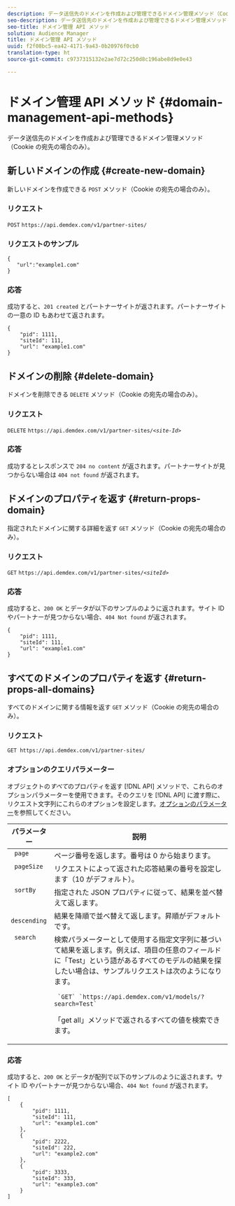 ```yaml
---
description: データ送信先のドメインを作成および管理できるドメイン管理メソッド（Cookie の宛先の場合のみ）。
seo-description: データ送信先のドメインを作成および管理できるドメイン管理メソッド（Cookie の宛先の場合のみ）。
seo-title: ドメイン管理 API メソッド
solution: Audience Manager
title: ドメイン管理 API メソッド
uuid: f2f08bc5-ea42-4171-9a43-0b20976f0cb0
translation-type: ht
source-git-commit: c9737315132e2ae7d72c250d8c196abe8d9e0e43

---
```



# ドメイン管理 API メソッド {#domain-management-api-methods}

データ送信先のドメインを作成および管理できるドメイン管理メソッド（Cookie の宛先の場合のみ）。

<!-- c_partner_site.xml -->

## 新しいドメインの作成 {#create-new-domain}

新しいドメインを作成できる `POST` メソッド（Cookie の宛先の場合のみ）。

<!-- r_post_new_partner_site.xml -->

### リクエスト

`POST` `https://api.demdex.com/v1/partner-sites/`

### リクエストのサンプル

```
{
   "url":"example1.com"
}
```

### 応答

成功すると、`201 created` とパートナーサイトが返されます。パートナーサイトの一意の ID もあわせて返されます。

```
{
    "pid": 1111,
    "siteId": 111,
    "url": "example1.com"
}
```

## ドメインの削除 {#delete-domain}

ドメインを削除できる `DELETE` メソッド（Cookie の宛先の場合のみ）。

<!-- r_delete_partner_site.xml -->

### リクエスト

`DELETE` `https://api.demdex.com/v1/partner-sites/`*`<site-Id>`*

### 応答

成功するとレスポンスで `204 no content` が返されます。パートナーサイトが見つからない場合は `404 not found` が返されます。

## ドメインのプロパティを返す {#return-props-domain}

指定されたドメインに関する詳細を返す `GET` メソッド（Cookie の宛先の場合のみ）。

<!-- r_get_partner_site.xml -->

### リクエスト

`GET` `https://api.demdex.com/v1/partner-sites/`*`<siteId>`*

### 応答

成功すると、`200 OK` とデータが以下のサンプルのように返されます。サイト ID やパートナーが見つからない場合、`404 Not found` が返されます。

```
{
    "pid": 1111,
    "siteId": 111,
    "url": "example1.com"
}
```

## すべてのドメインのプロパティを返す {#return-props-all-domains}

すべてのドメインに関する情報を返す `GET` メソッド（Cookie の宛先の場合のみ）。

<!-- r_get_partner_sites.xml -->

### リクエスト

`GET https://api.demdex.com/v1/partner-sites/`

### オプションのクエリパラメーター

オブジェクトの&#x200B;*すべて*&#x200B;のプロパティを返す [!DNL API] メソッドで、これらのオプションパラメーターを使用できます。そのクエリを [!DNL API] に渡す際に、リクエスト文字列にこれらのオプションを設定します。[オプションのパラメーター](../../api/rest-api-main/aam-api-getting-started.md#optional-api-query-parameters)を参照してください。

<table id="table_B05A8EE22C9A4C72B84A8479E1AB7D0A"> 
 <thead> 
  <tr> 
   <th colname="col1" class="entry"> パラメーター </th> 
   <th colname="col2" class="entry"> 説明 </th> 
  </tr>
 </thead>
 <tbody> 
  <tr valign="top"> 
   <td colname="col1"><code> page</code> </td> 
   <td colname="col2"> ページ番号を返します。番号は 0 から始まります。 </td> 
  </tr> 
  <tr valign="top"> 
   <td colname="col1"><code> pageSize</code> </td> 
   <td colname="col2"> リクエストによって返された応答結果の番号を設定します（10 がデフォルト）。 </td>
  </tr>
  <tr valign="top"> 
   <td colname="col1"><code> sortBy</code> </td> 
   <td colname="col2"> 指定された JSON プロパティに従って、結果を並べ替えて返します。 </td>
  </tr>
  <tr valign="top"> 
   <td colname="col1"><code> descending</code> </td>
   <td colname="col2"> 結果を降順で並べ替えて返します。昇順がデフォルトです。 </td>
  </tr>
  <tr valign="top">
   <td colname="col1"><code> search</code> </td>
   <td colname="col2">検索パラメーターとして使用する指定文字列に基づいて結果を返します。例えば、項目の任意のフィールドに「Test」という語があるすべてのモデルの結果を探したい場合は、サンプルリクエストは次のようになります。 <p><code> `GET` `https://api.demdex.com/v1/models/?search=Test`</code> </p> <p>「get all」メソッドで返されるすべての値を検索できます。 </p> </td>
  </tr> 
 </tbody> 
</table>

### 応答

成功すると、`200 OK` とデータが配列で以下のサンプルのように返されます。サイト ID やパートナーが見つからない場合、`404 Not found` が返されます。

```
[
    {
        "pid": 1111,
        "siteId": 111,
        "url": "example1.com"
    },
    {
        "pid": 2222,
        "siteId": 222,
        "url": "example2.com"
    },
    {
        "pid": 3333,
        "siteId": 333,
        "url": "example3.com"
    }
]
```
